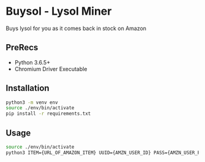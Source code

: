 # Buysol - Lysol Miner
Buys lysol for you as it comes back in stock on Amazon

## PreRecs
- Python 3.6.5+
- Chromium Driver Executable 

## Installation
```bash
python3 -m venv env
source ./env/bin/activate
pip install -r requirements.txt
```

## Usage
```bash
source ./env/bin/activate
python3 ITEM={URL_OF_AMAZON_ITEM} UUID={AMZN_USER_ID} PASS={AMZN_USER_PASSWORD} main.py
```